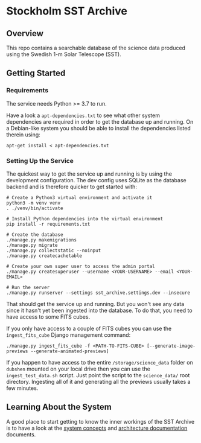 # Stockholm SST Archive

## Overview

This repo contains a searchable database of the science data produced using the Swedish 1-m Solar Telescope (SST).

## Getting Started

### Requirements

The service needs Python >= 3.7 to run.

Have a look a `apt-dependencies.txt` to see what other system dependencies are required in order to get the database up
and running. On a Debian-like system you should be able to install the dependencies listed therein using:

    apt-get install < apt-dependencies.txt

### Setting Up the Service

The quickest way to get the service up and running is by using the development configuration. The dev config uses SQLite
as the database backend and is therefore quicker to get started with:

    # Create a Python3 virtual environment and activate it
    python3 -m venv venv
    . ./venv/bin/activate
    
    # Install Python dependencies into the virtual environment
    pip install -r requirements.txt

    # Create the database
    ./manage.py makemigrations
    ./manage.py migrate
    ./manage.py collectstatic --noinput
    ./manage.py createcachetable

    # Create your own super user to access the admin portal
    ./manage.py createsuperuser --username <YOUR-USERNAME> --email <YOUR-EMAIL>
    
    # Run the server
    ./manage.py runserver --settings sst_archive.settings.dev --insecure

That should get the service up and running. But you won't see any data since it hasn't yet been ingested into the
database. To do that, you need to have access to some FITS cubes.

If you only have access to a couple of FITS cubes you can use the `ingest_fits_cube` Django management command:

    ./manage.py ingest_fits_cube -f <PATH-TO-FITS-CUBE> [--generate-image-previews --generate-animated-previews]

If you happen to have access to the entire `/storage/science_data` folder on `dubshen` mounted on your local drive then
you can use the `ingest_test_data.sh` script. Just point the script to the `science_data/` root directory. Ingesting all
of it and generating all the previews usually takes a few minutes.

## Learning About the System

A good place to start getting to know the inner workings of the SST Archive is to have a look at the
[system concepts](./docs/SYSTEM_CONCEPTS.md) and [architecture documentation](./docs/ARCHITECTURE.md) documents.
